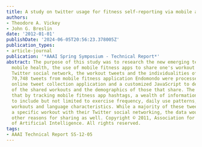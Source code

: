 ```yaml
---
title: A study on twitter usage for fitness self-reporting via mobile apps
authors:
- Theodore A. Vickey
- John G. Breslin
date: '2012-01-01'
publishDate: '2024-06-05T20:56:23.378005Z'
publication_types:
- article-journal
publication: '*AAAI Spring Symposium - Technical Report*'
abstract: The purpose of this study was to research the new emerging technology of
  mobile health, the use of mobile fitness apps to share one's workout with their
  Twitter social network, the workout tweets and the individualities of the Tweeters.
  70,748 tweets from mobile fitness application Endomondo were processed using an
  online tweet collection application and a customized JavaScript to determine aspects
  of the shared workouts and the demographics of those that share. The data shows
  that by tracking mobile fitness app hashtags, a wealth of information can be gathered
  to include but not limited to exercise frequency, daily use patterns, location based
  workouts and language characteristics. While a majority of these tweets are to share
  a specific workout with their Twitter social networking, the data would suggest
  other reasons for sharing as well. Copyright © 2011, Association for the Advancement
  of Artificial Intelligence. All rights reserved.
tags:
- AAAI Technical Report SS-12-05
---
```

